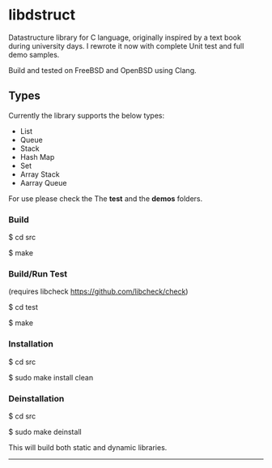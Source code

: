 # libdstruct
Datastructure library for C language, originally inspired by a text book during university days. I rewrote it now with complete Unit test and full demo samples.

Build and tested on FreeBSD and OpenBSD using Clang.

## Types
Currently the library supports the below types:

- List
- Queue
- Stack
- Hash Map
- Set
- Array Stack
- Aarray Queue

For use please check the The **test** and the **demos** folders.

### Build
$ cd src

$ make

### Build/Run Test
(requires libcheck https://github.com/libcheck/check)

$ cd test

$ make

### Installation
$ cd src

$ sudo make install clean

### Deinstallation
$ cd src

$ sudo make deinstall

This will build both static and dynamic libraries. 

**************************************************




